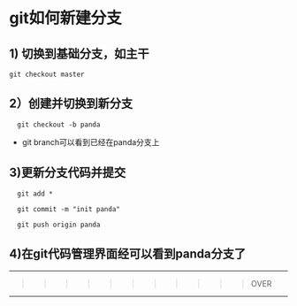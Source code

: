 <!--
 * @Author: your name
 * @Date: 2019-12-04 20:40:02
 * @LastEditTime: 2019-12-04 22:21:38
 * @LastEditors: Please set LastEditors
 * @Description: In User Settings Edit
 * @FilePath: \informal-essay\git-create-link\git如何新建分支.MD
 -->
# git如何新建分支

##  1) 切换到基础分支，如主干

    git checkout master

##  2）创建并切换到新分支

      git checkout -b panda

*  git branch可以看到已经在panda分支上

##  3)更新分支代码并提交

      git add *

      git commit -m "init panda"

      git push origin panda

##  4)在git代码管理界面经可以看到panda分支了
-----

>>>>>>>>>>>OVER
-----------------------
